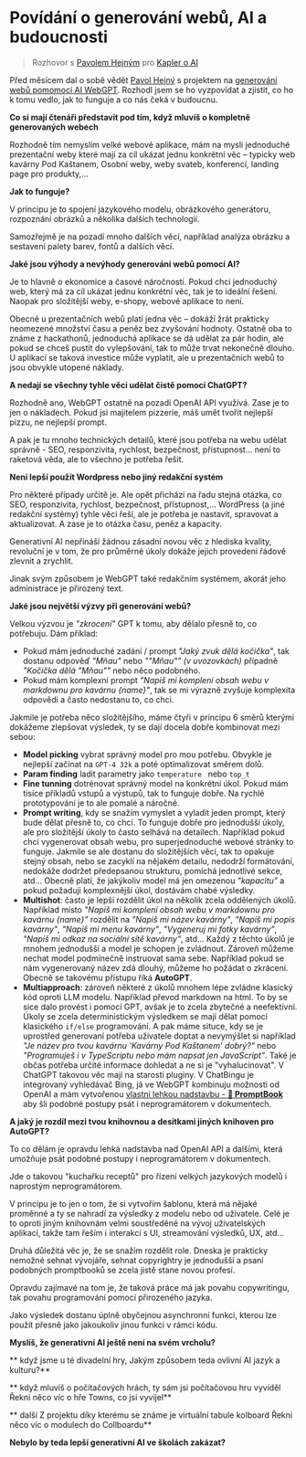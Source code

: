 # Povídání o generování webů, AI a budoucnosti

> Rozhovor s [Pavolem Hejným](https://www.pavolhejny.com/) pro [Kapler o AI](https://www.kapler.cz/category/AI/)

Před měsícem dal o sobě vědět [Pavol Hejný](https://www.pavolhejny.com/) s projektem na [generování webů pomomocí AI WebGPT](https://webgpt.cz/).
Rozhodl jsem se ho vyzpovídat a zjistit, co ho k tomu vedlo, jak to funguje a co nás čeká v budoucnu.

**Co si mají čtenáři představit pod tím, když mluvíš o kompletně generovaných webech**

Rozhodně tím nemyslím velké webové aplikace, mám na mysli jednoduché prezentační weby které mají za cíl ukázat jednu konkrétní věc – typicky web kavárny Pod Kaštanem, Osobní weby, weby svateb, konferencí, landing page pro produkty,...

**Jak to funguje?**

V principu je to spojení jazykového modelu, obrázkového generátoru, rozpoznání obrázků a několika dalších technologií.

Samozřejmě je na pozadí mnoho dalších věcí, například analýza obrázku a sestavení palety barev, fontů a dalších věcí.

**Jaké jsou výhody a nevýhody generování webů pomocí AI?**

Je to hlavně o ekonomice a časové náročnosti. Pokud chci jednoduchý web, který má za cíl ukázat jednu konkrétní věc, tak je to ideální řešení.
Naopak pro složitější weby, e-shopy, webové aplikace to není.

Obecně u prezentačních webů platí jedna věc – dokáží žrát prakticky neomezené množství času a peněz bez zvyšování hodnoty.
Ostatně oba to známe z hackathonů, jednoduchá aplikace se dá udělat za pár hodin, ale pokud se chceš pustit do vylepšování, tak to může trvat nekonečně dlouho. U aplikací se taková investice může vyplatit, ale u prezentačních webů to jsou obvykle utopené náklady.

**A nedají se všechny tyhle věci udělat čistě pomocí ChatGPT?**

Rozhodně ano, WebGPT ostatně na pozadí OpenAI API využívá. Zase je to jen o nákladech. Pokud jsi majitelem pizzerie, máš umět tvořit nejlepší pizzu, ne nejlepší prompt.

A pak je tu mnoho technických detailů, které jsou potřeba na webu udělat správně - SEO, responzivita, rychlost, bezpečnost, přístupnost... není to raketová věda, ale to všechno je potřeba řešit.

**Není lepší použít Wordpress nebo jiný redakční systém**

Pro některé případy určitě je. Ale opět přichází na řadu stejná otázka, co SEO, responzivita, rychlost, bezpečnost, přístupnost,... WordPress (a jiné redakční systémy) tyhle věci řeší, ale je potřeba je nastavit, spravovat a aktualizovat. A zase je to otázka času, peněz a kapacity.

Generativní AI nepřináší žádnou zásadní novou věc z hlediska kvality, revoluční je v tom, že pro průměrné úkoly dokáže jejich provedení řádově zlevnit a zrychlit.

<!-- !!! Make all WebGPT active links with utm source-->

Jinak svým způsobem je WebGPT také redakčním systémem, akorát jeho administrace je přirozený text.

**Jaké jsou největší výzvy při generování webů?**

Velkou výzvou je _"zkrocení"_ GPT k tomu, aby dělalo přesně to, co potřebuju. Dám příklad:

-   Pokud mám jednoduché zadání / prompt _"Jaký zvuk dělá kočička"_, tak dostanu odpověď _"Mňau"_ nebo *""*Mňau*""* _(v uvozovkách)_ případně *"Kočička dělá "*Mňau*""* nebo něco podobného.
-   Pokud mám komplexní prompt _"Napiš mi komplení obsah webu v markdownu pro kavárnu {name}"_, tak se mi výrazně zvyšuje komplexita odpovědi a často nedostanu to, co chci.

Jakmile je potřeba něco složitějšího, máme čtyři v principu 6 směrů kterými dokážeme zlepšovat výsledek, ty se dají docela dobře kombinovat mezi sebou:

-   **Model picking** vybrat správný model pro mou potřebu. Obvykle je nejlepší začínat na `GPT-4 32k` a poté optimalizovat směrem dolů.
-   **Param finding** ladit parametry jako `temperature ` nebo `top_t`
-   **Fine tunning** dotrénovat správný model na konkrétní úkol. Pokud mám tisíce příkladů vstupů a výstupů, tak to funguje dobře. Na rychlé prototypování je to ale pomalé a náročné.
-   **Prompt writing**, kdy se snažím vymyslet a vyladit jeden prompt, který bude dělat přesně to, co chci. To funguje dobře pro jednodušší úkoly, ale pro složitější úkoly to často selhává na detailech. Například pokud chci vygenerovat obsah webu, pro superjednoduché webové stránky to funguje. Jakmile se ale dostanu do složitějších věcí, tak to opakuje stejný obsah, nebo se zacyklí na nějakém detailu, nedodrží formátování, nedokáže dodržet předepsanou strukturu, pomíchá jednotlivé sekce, atd... Obecně platí, že jakýkoliv model má jen omezenou _"kapacitu"_ a pokud požaduji komplexnější úkol, dostávám chabé výsledky.
-   **Multishot**: často je lepší rozdělit úkol na několik zcela oddělených úkolů. Například místo _"Napiš mi komplení obsah webu v markdownu pro kavárnu {name}"_ rozdělit na _"Napiš mi název kavárny"_, _"Napiš mi popis kavárny"_, _"Napiš mi menu kavárny"_, _"Vygeneruj mi fotky kavárny"_, _"Napiš mi odkaz na sociální sítě kavárny"_, atd... Každý z těchto úkolů je mnohem jednodušší a model je schopen je zvládnout. Zároveň můžeme nechat model podmínečně instruovat sama sebe. Například pokud se nám vygenerovaný název zdá dlouhý, můžeme ho požádat o zkrácení. Obecně se takovému přístupu říká **AutoGPT**.
-   **Multiapproach**: zároveň některé z úkolů mnohem lépe zvládne klasický kód oproti LLM modelu. Například převod markdown na html. To by se sice dalo provést i pomocí GPT, avšak je to zcela zbytečné a neefektivní. Úkoly se zcela deterministickým výsledkem se mají dělat pomocí klasického `if/else` programování. A pak máme situce, kdy se je uprostřed generovaní potřeba uživatele doptat a nevymýšlet si například _"Je název pro tvou kavárnu 'Kavárny Pod Kaštanem' dobrý?"_ nebo _"Programuješ i v TypeScriptu nebo mám napsat jen JavaScript"_. Také je občas potřeba určité informace dohledat a ne si je "vyhalucinovat". V ChatGPT takovou věc mají na starosti pluginy. V ChatBingu je integrovaný vyhledávač Bing, já ve WebGPT kombinuju možnosti od OpenAI a mám vytvořenou [vlastní lehkou nadstavbu - **📖 PromptBook**](https://github.com/webgptorg/promptbook) aby šli podobné postupy psát i neprogramátorem v dokumentech.

<!--
TODO: !!! Remove all comments
!!! Remove
**
Tím prvním je zlepšovat Tím prvním je pokus je zlepšování na úrovni modelu, Dá se buď vybrat lepší či horší model Dá se nastavovat temperature nebo lze dělat fajn tuning kdy model dotrénovávám vlastními daty

tím druhým je práce na úrovni promptu případně systém message

tou třetí cestou je spojování do pipelines kdy výsledek 1 prombdu pro bublá do druhého a výsledek 2 do 3

a tou čtvrtou je zapojení klasického programování

tou pátou Je interakce s externími zdroji buď volání API nebo interakce s uživatelem

-->

**A jaký je rozdíl mezi tvou knihovnou a desítkami jiných knihoven pro AutoGPT?**

To co dělám je opravdu lehká nadstavba nad OpenAI API a dalšími, která umožňuje psát podobné postupy i neprogramátorem v dokumentech.

Jde o takovou "kuchařku receptů" pro řízení velkých jazykových modelů i naprostým neprogramátorem.

V principu je to jen o tom, že si vytvořím šablonu, která má nějaké proměnné a ty se nahradí za výsledky z modelu nebo od uživatele. Celé je to oproti jiným knihovnám velmi soustředěné na vývoj uživatelských aplikací, takže tam řeším i interakci s UI, streamování výsledků, UX, atd...

Druhá důležitá věc je, že se snažím rozdělit role. Dneska je prakticky nemožné sehnat vývojáře, sehnat copyrightry je jednodušší a psaní podobných promptbooků se zcela jistě stane novou profesí.

Opravdu zajímavé na tom je, že taková práce má jak povahu copywritingu, tak povahu programování pomocí přirozeného jazyka.

Jako výsledek dostanu úplně obyčejnou asynchronní funkci, kterou lze použít přesně jako jakoukoliv jinou funkci v rámci kódu.



**Myslíš, že generativní AI ještě není na svém vrcholu?**

<!--



zcela jistě splaskne bublina a mnoho projektů zkrachuje neuspěje nebo zapadne do zapomnění avšak to je naprosto v pořádku – v tuhle chvíli nevíme co dává smysl a Co nedává smysl a bez praktického otestování to ani nezjistíme

co jsem si však zcela jistý, že ještě Rozhodně nejsme Na Vrcholu – Například co se týká generování obrázků je situace taková, že naprostým etalonem je mit Journey 5.x avšak Mid Journey se nedá použít přes API jako komponenta aplikace takže nad ním ještě nemohou vznikat žádné sekundární služby

Dalí i Stable Fusion se tímto způsobem použít dá avšak ty jsou graficky na mnohem nižší úrovni jakmile však přijde Dalí tři případně Mid Journey otevře API přijde podobná vlna záplava sekundárních služeb jako teď probíhá nad textovými modely zároveň tam bude určitý synergický efekt protože pro mnoho věcí dává smysl tyhle dva typy modelů zkombinovat – například pro webgpt

ve společnosti je ohromná Míra neefektivity a neskutečně množství věcí se dělá se dá automatizovat, na to aby se to dělo existuje ohromný ekonomický tlak

Také si je dobré uvědomit že chat GPT nebyl ani tolik technologický nebo Ai průlom ale spíš dokázali vytvořit naprosto kularvoucí UX pro už existující GPT které trochu doladili a vylepšili A dokázali vytvořit rozhraní které se kterým dokáže pracovat zcela běžný člověk dobrého půl roku před chat GPT přišel k nám co pilot a ještě předtím to byl Tomáš Studeník který jako první člověk v Česku ukázal, že umělá inteligence dokáže napsat smysluplný lidský text v podobě divadelní hry












-->

** když jsme u té divadelní hry, Jakým způsobem teda ovlivní AI jazyk a kulturu?**

<!--

obsah byl vždy ovlivněn formou a ekonomikou

většina technologií neudělá fundamentální změnu v tom jaký obsah se dá vytvořit, spíš změní pravidla hry Jaký obsah dává smysl vytvořit


knihtisk byl jen obyčejná technologie kdy Gutenberg přišel na způsob jak vytvořit Slatinu pro raznice avšak tahle Technologická změna odemkla ohromný potenciál a řádově zlevnila tištění knih – najednou byli knihy mnohem levnější mnohem dostupnější dávalo mnohem větší smysl umět je číst a zároveň před tím byla kniha naprosto luxusní zboží kdy se za kilo knihy platilo víc než za kilo zlata potom se z nich stala komodita a gramotnost se prudce zvýšila zároveň s tím se v Evropě odehrály neuvěřitelné společenské a sociální změny které pak nastartovali první průmyslovou revoluci které pak nastartovali reformaci a potom první průmyslovou revoluce

internet zapříčinil obdobný efekt- najednou se dal obsah šířit nejen téměř zadarmo ale přestala hrát roli vzdálenost

umělá inteligence přinese podobný skok – Stále tu máme vzdálenost například v podobě jazykových bariér nebo bariér kdy Jeden člověk preferuje audio zatímco druhý preferuje psát text tyto bariéry byly doposud nepřekonatelné respektive tyto bariéry šly doposud překonat pouze z vynaložením Velkých ekonomických zdrojů, do pár let tu bude zcela běžné že já pošlu já tobě pošlu zprávu v libovolné formě Audio video a libovolném jazyce A ty jsi jí pustíš v libovolné kombinaci ového zcela bez

zároveň bude možné aby vzniklo spolu mnoho obsahu který bude výrazně více na míru – mám takový J K Rowlingová v minulosti vytvořila naprosto pevný obsah a kolem toho vznikl ohromný Kult světa Harryho Pottera – moderní J K Rowling Rowlingová může vytvořit nějaký koncept takového světa kdy popíše konkrétní příklady konkrétní situace konkrétní části světa avšak každý čtenář se bude moc vytvořit vlastní příběh Nad tímto světem Možná se dokonce rozdělí autorství na autory těch světů a konceptů a na autory konkrétních příběhů v rámci těch světů

zároveň bude velmi pravděpodobné že v těchto světech bude možné existovat v mnoha různých formách – někdo je bude chtít číst jiný si bude chtít povídat s postavami v nich jiný bude chtít poslouchat rádio vysílané z Ministerstva kouzel a někdo si bude chtít zahrát počítačovou hru









-->

** když mluvíš o počítačových hrách, ty sám jsi počítačovou hru vyviděl Řekni něco víc o hře Towns, co jsi vyvíjel**

<!--



šlo o online strategickou hru přes prohlížeč- taková kombinace mezi Age of Empires a travianem který v té v té době frčel – už je to poměrně dlouhá doba, doslova polovina a mého života kdy jsem tuhle věc začal dělat před 15 lety v mých 15 letech a docela jsem se na tom naučil programovat

v jedné z pozdějších verzí byl koncept nekonečného automatický generovaného světa a zároveň člověk mohl libovolně kombinovat budovy– například postavit dva domy na hradbu nebo pět domů na sebe Z čeho vznikl něco jako mrakodrap všechno to bylo procedurálněgerované, takže a šlo o takovou velmi proto verzi nějak určitého vektorového prostoru všech možných budov


zároveň to byl ale je svým způsobem velmi neivní projekt, kdy jsem neměl základní znalosti ohledně toho jak takovou věc škálovat nebo o ekonomice celé věci, Přesto to hrálo nižší tisíce lidí avšak Vzhledem k mé neznalosti jakékoliv optimalizace podobné věci To bylo neskutečně zasekané a chybové





-->

** další Z projektu díky kterému se známe je virtuální tabule kolboard Řekni něco víc o modulech do Collboardu**

<!--


jde o virtuální tabule kterou jsme založili v rámci elektronických učebnic hm které jsem také technicky zakládal kdy se nám stalo že na začátku pandemie covidu byla potřeba mít nějaký jednoduchý super jednoduchý nástroj pro učitele


já Obecně mám rád modularitu a tak jsem celý systém navrhl tak, že jakýkoliv prvek je modulem


když se bavíme o školství, připravujete do hidu nebo kolboardu něco s umělou inteligencí


momentálně připravuji připravujeme modely moduly pro generování obrázků přímo v rámci téhle tabule


pro H Edu pracujeme na chytrém asistentovi pro učitele který pomůže s psaním textu

a v samotných učebnicích hledáme způsob jak vytvářet úlohy na míru pro potřeby konkrétních žáků


jak se k tomu staví učitelé, nechtějí podobné věci spíš omezovat nebo zakazovat


záleží na tom konkrétním učiteli, ale co je pro mě naprosto neskutečné, Na kolik se učitelé dokázali popasovat s pandemií covidu a ze dne na den se z nich stali it správci virtuálních tříd a zároveň to dělali ke své práci učitele


Co je podle mě neskutečné, když mluvíme o školství to je podle mě úžasná věc co v Čechách dělá Eva Nečasová nebo asociace PGA protože spoustu škol a nebo i ty který překládáš který píše opravdu obrovské množství kvalitního obsahu v češtině


jsem tam ale čtu i povzdechy o tom, jak žáci používají vygenerovaný text a otázky Jakým způsobem do lze efektivně detekovat a zakazovat




-->

**Nebylo by teda lepší generativní AI ve školách zakázat?**

<!--


ne, ale rozvedu svou odpověď

bez ohledu na to, že jsem vývojář a nadšenec do nových technologií a vyvíjím nástroj nad velkými jazykovými modely, tak i kdybych nic z toho nedělal fakt jeden budoucnost s generativní umělou inteligencí je tady prakticky se jejím dopadům nelze vyhnout

Pravděpodobně nebude existovat žádná intelektuální práce která by touhle revolucí nebyla ovlivněna – neříkám že zanikne, říkám že prakticky všechny profese které se zabývají manipulacemi manipulací s informacemi budou ovlivněny

podle mě velmi dobrý příklad je počítač a kalkulačka, ve 40 letech bylo slovo počítač slovo počítač neznamenalo přístroj ale člověka který počítá tabulky obvykle balistických křivek pomocí logaritmického pravítka Computer byl člověk ne stroj

představme si v té době utvrzovat budoucí žáky v tom že ty počítače jsou stejně jenom nějaký divný Hype a že je velmi důležité umět počítat sloupečky čísel ručně protože bez toho

určitě je důležité umět počítat a mít přehled o tom jak funguje matematika, avšak a stejně tak je důležité znát jazyk ale vyhnout se použití jazykových použití a hlavně znalosti jazykových modelů je nesmírně hloupé, protože nás to nepřipravuje na budoucnost a jenom způsobí že zůstaneme montovnou Evropy

je důležité nepřeskakovat laťku ze země ale použít je jako stupínek

-->

<!--




















Kalkulačka
Musíme se naučit skákat z postavené laťky ne ze země přeskakovat laťku.
-->

<!--

======================================================================================================================

Jsi zkušený novinář a vydavatel, který se věnuje tématu umělé inteligence.
Před pár dny o sobě dal Pavol Hejný vědět s projektem na generování webů pomomocí AI.
Rozhodl jsi se ho vyzpovídat a zjistit, co ho k tomu vedlo, jak to funguje a co nás čeká v budoucnu.

Co zmínit v rozhovoru:

- Proč je generátor obrázků Dalle-3 velká věc [1]
- primární a sekundární služby: GPT a generování obrázků jsou *"pouze"* stavební bloky podobné jakými byl tranzistor [1]
- Do širokého povědomí dostal AI až ChatGPT, co je víc UX než technický průlom [2]
- Zcela jistě se vynoří spousta různých forem jak generativní AI ovládat [2]
- vznik zcela nového odvětví na pomezí programování a psaní textu
- programování má stejně daleko k matematice jako lingvistice i když běžný stereotyp ještě před pár lety byl že programování je primárně o matematice
- technologie zásnění kulturu- velmi pravděpodobně to budeme mít zásadní kulturní díla 21 století pomocí generativní umělé inteligence Případně se bude jednat o věc Na Pomezí kódu a textu například něco jako šablona nebo instrukce
- Já jsem primárně aplikační vývojář na výzkumník založil jsem H-edu colboard a teď mi dává smysl dělat tohle
- Dynamické galerie, divadlo či prezentace specificky pro publikum co mě ale napadá že by mohla být dokonalá forma Pro tuhle novou generativní technologie jsou počítačové hry například už před 15 lety Minecraft byl první hrou která masově rozšířila koncept procedurálně generovaných světů –
- Řekni mi o tom víc ty sám jsi vyvíjel počítačovou hru
- Důležité je vědět K čemu jsou technologie dobré A k čemu dobré nejsou – Každý by mě pokud lidé kteří Můj syn který má teď rok a půl bude Podle statistiky žít do roku 2100- není prakticky možné aby uspěl ve světě se znalostmi 20 století bude naprosto nutné je naprosto nutné a nejenom pro ní ale i pro mě naučit se pracovat s generativními velmi počítačové znalosti jsou prakticky jsou naprostá nezbytnost a obecně Těžko říct jestli je nutné umět programovat Spíš bych řekl že je důležité umět mít počítačové přemýšlení a umět skriptovat a také Těžko říct na kolik bude zásadní znalost mluvit v cizím jazykem – podle mě bude důležité umět mluvit a dorozumět se gramatika bude ale asi stále lépe a lépe pustínitelné jazykovými modely
- generativní textová umělá inteligence zcela jistě změní i povahu jazyka – mnoho věcí v jazyce vychází z technologických možností úplně jinak používáme jazyk v mluvené formě když přišla 19 století masová potřeba aby plošně populace uměla číst a psát nejenom mluvit přišla také potřeba kodifikovat pravidla
- Ztráta práce a etika přiznávání AI


Rozsah rozhovoru ideálně:
Počet znaků: 9021
Počet slov: 1364
Počet normostran: 5

---

[1] Ač se na první pohled může zdát, že se jedná o *"pouze další představení obrázkového generátoru"*, tak tomu však absolutně není.

Doposud byl hype a pozornost kolem primárních služeb, které poskytují *"cihly, maltu, beton, železo"* v podobě generátoru textu, generátoru obrázků, přepisu a syntézy zvuku,...

Přichází ale doba sekundárních služeb postavených z těchto ingrediencí, které budou umět generovat kompletní kulturní jednotky např. celé knihy, prezentace, návrhy fyzických produktů, matematické důkazy, návrhy byznys plánů, složení celého koncertu, navržení galerie nebo vygenerování celého webu.

Já pracuji na službě, která umí z různých zadání i pouhých nápadů generovat kompletní weby se vším všudy. A nové Dalle bude game changer:

Na vygenerování webu potřebuje @Aiwebdesigner jak dobrý generátor textů, ale také mít k dispozici dobrý generátor obrázků. Doposud byl etalonem MidJourney 5.X, který byl míle napřed oproti Dalle i jakémukoliv modelu Stable Difusion.

Poblém je však ten, že MidJouney nelze použít jako API; respektive vše lze teoreticky použít jako API a já jsem to poměrně složitě řešil tak, že jsem si do kontrolovaného prohlížeče pomocí Puppeteeru a posílal přes interní frontu zadání a pak je vytahoval jiným skriptem 🤯 – extrémně složité nespolehlivé řešení.
A hlavně vygenerování jednoho obrázku tímhle způsobem trvá cca 3 minuty + je to právně a licenčně na hraně.

Jakmile bude existovat generátor obrázků srovnatelný s MJ5, který lze použít jako stavební blok aplikace, najednou to odemkne potenciál všem sekundárním aplikacím a ještě uvidíme zajímavé věci.


---

[2] Opravdu hodně se mi líbí, jak se teď poprvé po dlouhé době vytváří zcela nový aplikační/UI/UX form-factor nad generativním AI.

V principu máme hodně pokročilou surovou technologii která umí pokračovat v libovolném textu, do jak ji zabalíme a prezentujeme uživateli může mít 1000 různých podob.

- Chat(GPT) byl právě jedna z takových podob a ač tu GPT bylo několik let před ChatGPT, tak pro drtivou většinu populace byl průlom právě ten chat.
- Další forma je (GitHub) copilot.
- A ještě trochu jiná je jediné políčko z požadavky.
- A také zajímavě má tuhle věc řešené Notion.
- A také nelze nezmínit Grammarly a Deepl

---

A nyní veď rozhovor.

-->
